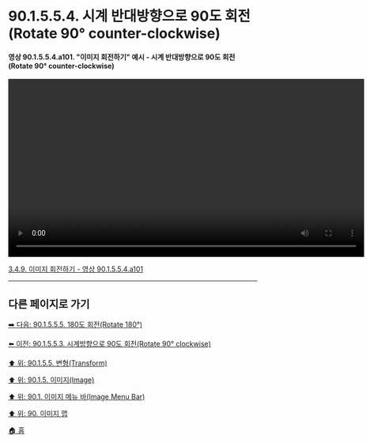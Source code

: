 # 90.1.5.5.4. 시계 반대방향으로 90도 회전(Rotate 90° counter-clockwise)

<a id="90-01-05-05-04-a101"></a>

#### 영상 90.1.5.5.4.a101. "이미지 회전하기" 예시 - 시계 반대방향으로 90도 회전(Rotate 90° counter-clockwise)
<video controls="controls" width="720" environment="MacOS:Sonoma 14.2.1 GIMP 2.10.36" src="https://github.com/wonder13662/gimp/assets/15767104/89642791-b45a-48cf-b889-9490cac051f0"></video>

[3.4.9. 이미지 회전하기 - 영상 90.1.5.5.4.a101](./03-04-09-rotate-an-image.md#90-01-05-05-04-a101)

***

## 다른 페이지로 가기

[➡️ 다음: 90.1.5.5.5. 180도 회전(Rotate 180°)](./90-01-05-05-05-rotate_180.md)

[⬅️ 이전: 90.1.5.5.3. 시계방향으로 90도 회전(Rotate 90° clockwise)](./90-01-05-05-03-rotate_90_clockwise.md)

[⬆️ 위: 90.1.5.5. 변형(Transform)](./90-01-05-05-00-transform.md)

[⬆️ 위: 90.1.5. 이미지(Image)](./90-01-05-00-image.md)

[⬆️ 위: 90.1. 이미지 메뉴 바(Image Menu Bar)](./90-01-00-image-menu-bar.md)

[⬆️ 위: 90. 이미지 맵](./90-00-image-map.md)

[🏠 홈](./00-home.md)
